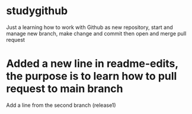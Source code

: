 # studygithub
Just a learning how to work with Github as new repository, start and manage new branch, make change and commit then open and merge pull request
# Added a new line in readme-edits, the purpose is to learn how to pull request to main branch
Add a line from the second branch (release1)
